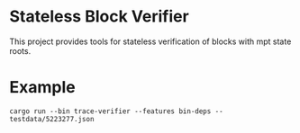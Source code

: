 # Stateless Block Verifier

This project provides tools for stateless verification of blocks with mpt state roots.

# Example
```
cargo run --bin trace-verifier --features bin-deps -- testdata/5223277.json 
```
